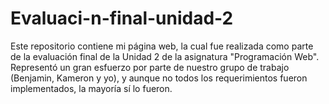# Evaluaci-n-final-unidad-2
Este repositorio contiene mi página web, la cual fue realizada como parte de la evaluación final de la Unidad 2 de la asignatura "Programación Web". Representó un gran esfuerzo por parte de nuestro grupo de trabajo (Benjamin, Kameron y yo), y aunque no todos los requerimientos fueron implementados, la mayoría sí lo fueron.
